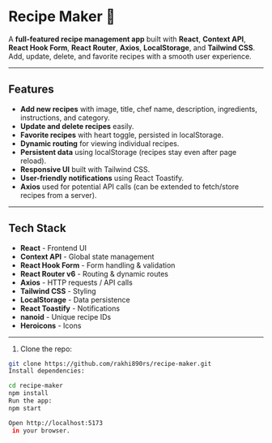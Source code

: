 # Recipe Maker 🍳

A **full-featured recipe management app** built with **React**, **Context API**, **React Hook Form**, **React Router**, **Axios**, **LocalStorage**, and **Tailwind CSS**.  
Add, update, delete, and favorite recipes with a smooth user experience.  

---

## **Features**

- **Add new recipes** with image, title, chef name, description, ingredients, instructions, and category.  
- **Update and delete recipes** easily.  
- **Favorite recipes** with heart toggle, persisted in localStorage.  
- **Dynamic routing** for viewing individual recipes.  
- **Persistent data** using localStorage (recipes stay even after page reload).  
- **Responsive UI** built with Tailwind CSS.  
- **User-friendly notifications** using React Toastify.  
- **Axios** used for potential API calls (can be extended to fetch/store recipes from a server).  

---

## **Tech Stack**

- **React** - Frontend UI  
- **Context API** - Global state management  
- **React Hook Form** - Form handling & validation  
- **React Router v6** - Routing & dynamic routes  
- **Axios** - HTTP requests / API calls  
- **Tailwind CSS** - Styling  
- **LocalStorage** - Data persistence  
- **React Toastify** - Notifications  
- **nanoid** - Unique recipe IDs  
- **Heroicons** - Icons  

---

1. Clone the repo:

```bash
git clone https://github.com/rakhi890rs/recipe-maker.git
Install dependencies:

cd recipe-maker
npm install
Run the app:
npm start

Open http://localhost:5173
 in your browser.



